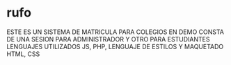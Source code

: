# rufo
ESTE ES UN SISTEMA DE MATRICULA PARA COLEGIOS EN DEMO
CONSTA DE UNA SESION PARA ADMINISTRADOR Y OTRO PARA ESTUDIANTES
LENGUAJES UTILIZADOS JS, PHP,
LENGUAJE DE ESTILOS Y MAQUETADO HTML, CSS
